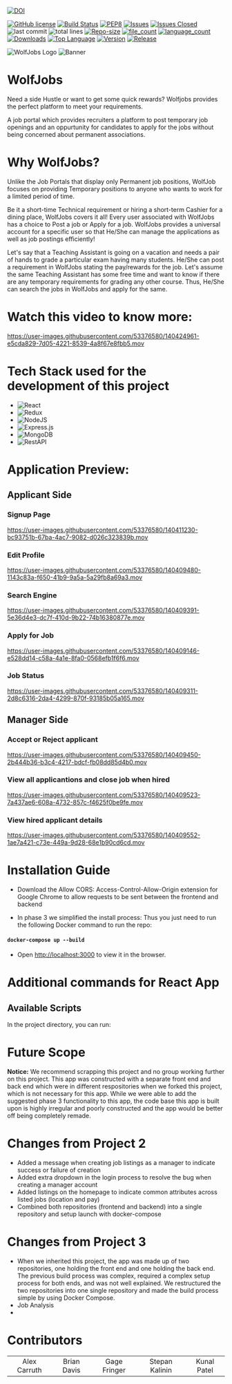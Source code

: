 [![DOI](https://zenodo.org/badge/420900040.svg)](https://zenodo.org/badge/latestdoi/420900040)

[![GitHub license](https://img.shields.io/github/license/Naereen/StrapDown.js.svg)](https://github.com/Naereen/StrapDown.js/blob/master/LICENSE)
[![Build Status](https://app.travis-ci.com/shantanu109/WolfJobs.svg?branch=master)](https://app.travis-ci.com/shantanu109/WolfJobs)
[![PEP8](https://img.shields.io/badge/code%20style-pep8-orange.svg)](https://www.python.org/dev/peps/pep-0008/)
[![Issues](https://img.shields.io/github/issues/shantanu109/wolfjobs)](https://GitHub.com/shantanu109/Wolfjobs/)
[![Issues Closed](https://img.shields.io/github/issues-closed/shantanu109/wolfjobs)](https://GitHub.com/shantanu109/Wolfjobs/)
![last commit](https://img.shields.io/github/last-commit/shantanu109/Wolfjobs)
![total lines](https://img.shields.io/tokei/lines/github/shantanu109/Wolfjobs)
[![Repo-size](https://img.shields.io/github/repo-size/shantanu109/Wolfjobs)](https://GitHub.com/shantanu109/Wolfjobs/)
[![file_count](https://img.shields.io/github/directory-file-count/shantanu109/Wolfjobs)](https://GitHub.com/shantanu109/Wolfjobs/)
[![language_count](https://img.shields.io/github/languages/count/shantanu109/Wolfjobs)](https://GitHub.com/shantanu109/Wolfjobs/)
[![Downloads](https://img.shields.io/github/downloads/shantanu109/WolfJobs/total)](https://GitHub.com/shantanu109/Wolfjobs/)
[![Top Language](https://img.shields.io/github/languages/top/shantanu109/wolfjobs)](https://GitHub.com/shantanu109/Wolfjobs/)
[![Version](https://img.shields.io/github/package-json/v/shantanu109/wolfjobs)](https://GitHub.com/shantanu109/Wolfjobs/)
[![Release](https://img.shields.io/github/v/release/shantanu109/wolfjobs)](https://GitHub.com/shantanu109/Wolfjobs/)

![WolfJobs Logo](https://user-images.githubusercontent.com/89487138/140389503-29cb0c25-83d0-4196-9bfb-7d1ecc863412.png)
![Banner](https://www.schoolcraft.edu/wp-content/uploads/2021/07/student-employee-open-house-graphic.png)
# WolfJobs
Need a side Hustle or want to get some quick rewards? Wolfjobs provides the perfect platform to meet your requirements.

A job portal which provides recruiters a platform to post temporary job openings and an oppurtunity for candidates to apply for the jobs without being concerned about permanent associations. 

# Why WolfJobs?
Unlike the Job Portals that display only Permanent job positions, WolfJob focuses on providing Temporary positions to anyone who wants to work for a limited period of time.

Be it a short-time Technical requirement or hiring a short-term Cashier for a dining place, WolfJobs covers it all! 
Every user associated with WolfJobs has a choice to Post a job or Apply for a job. WolfJobs provides a universal account for a specific user so that He/She can manage the applications as well as job postings efficiently!

Let's say that a Teaching Assistant is going on a vacation and needs a pair of hands to grade a particular exam having many students. He/She can post a requirement in WolfJobs stating the pay/rewards for the job. 
Let's assume the same Teaching Assistant has some free time and want to know if there are any temporary requirements for grading any other course. Thus, He/She can search the jobs in WolfJobs and apply for the same. 




# Watch this video to know more:


https://user-images.githubusercontent.com/53376580/140424961-e5cda829-7d05-4221-8539-4a8f67e8fbb5.mov




# Tech Stack used for the development of this project
 
 - ![React](https://img.shields.io/badge/react-%2320232a.svg?style=for-the-badge&logo=react&logoColor=%2361DAFB)
 - ![Redux](https://img.shields.io/badge/redux-%23593d88.svg?style=for-the-badge&logo=redux&logoColor=white)
 - ![NodeJS](https://img.shields.io/badge/node.js-6DA55F?style=for-the-badge&logo=node.js&logoColor=white)
 - ![Express.js](https://img.shields.io/badge/express.js-%23404d59.svg?style=for-the-badge&logo=express&logoColor=%2361DAFB)
 - ![MongoDB](https://img.shields.io/badge/MongoDB-%234ea94b.svg?style=for-the-badge&logo=mongodb&logoColor=white)  
 - ![RestAPI](https://img.shields.io/badge/RestAPI-005571?style=for-the-badge&logo=restapi)
 

# Application Preview:
## Applicant Side
### Signup Page


https://user-images.githubusercontent.com/53376580/140411230-bc93751b-67ba-4ac7-9082-d026c323839b.mov

### Edit Profile
https://user-images.githubusercontent.com/53376580/140409480-1143c83a-f650-41b9-9a5a-5a29fb8a69a3.mov

### Search Engine
https://user-images.githubusercontent.com/53376580/140409391-5e36d4e3-dc7f-410d-9b22-74b16380877e.mov


### Apply for Job
https://user-images.githubusercontent.com/53376580/140409146-e528dd14-c58a-4a1e-8fa0-0568efb1f6f6.mov

### Job Status
https://user-images.githubusercontent.com/53376580/140409311-2d8c6316-2da4-4299-870f-93185b05a165.mov


## Manager Side
### Accept or Reject applicant

https://user-images.githubusercontent.com/53376580/140409450-2b444b36-b3c4-4217-bdcf-fb08dd85d4b0.mov

### View all applicantions and close job when hired
https://user-images.githubusercontent.com/53376580/140409523-7a437ae6-608a-4732-857c-f4625f0be9fe.mov



### View hired applicant details
https://user-images.githubusercontent.com/53376580/140409552-1ae7a421-c73e-449a-9d28-68e1b90cd6cd.mov



# Installation Guide
 
 - Download the Allow CORS: Access-Control-Allow-Origin extension for Google Chrome to allow requests to be sent between the frontend and backend
 
 - In phase 3 we simplified the install process: Thus you just need to run the following Docker command to run the repo:
#### `docker-compose up --build`

- Open [http://localhost:3000](http://localhost:3000) to view it in the browser.
 
# Additional commands for React App

## Available Scripts

In the project directory, you can run:

# Future Scope
 **Notice:** We recommend scrapping this project and no group working further on this project. This app was constructed with a separate front end and back end which were in different respositories when we forked this project, which is not necessary for this app. While we were able to add the suggested phase 3 functionality to this app, the code base this app is built upon is highly irregular and poorly constructed and the app would be better off being completely remade.

# Changes from Project 2
* Added a message when creating job listings as a manager to indicate success or failure of creation
* Added extra dropdown in the login process to resolve the bug when creating a manager account
* Added listings on the homepage to indicate common attributes across listed jobs (location and pay)
* Combined both repositories (frontend and backend) into a single repository and setup launch with docker-compose

# Changes from Project 3
* When we inherited this project, the app was made up of two repositories, one holding the front end and one holding the back end. The previous build process was complex, required a complex setup process for both ends, and was not well explained. We restructured the two repositories into one single repository and made the build process simple by using Docker Compose.
* Job Analysis
* 

# Contributors
  <table>
  <tr>
    <td align="center">Alex Carruth</td>
    <td align="center">Brian Davis</td>
    <td align="center">Gage Fringer</td>
    <td align="center">Stepan Kalinin</td>
    <td align="center">Kunal Patel</td>
  </tr>
</table>
